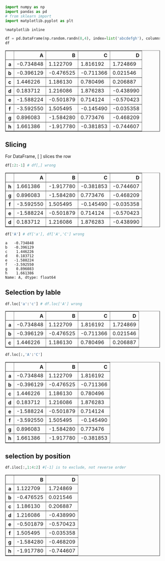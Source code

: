 

```python
import numpy as np
import pandas as pd
# from sklearn import 
import matplotlib.pyplot as plt

%matplotlib inline
```


```python
df = pd.DataFrame(np.random.randn(8,4), index=list('abcdefgh'), columns=list('ABCD'))
df
```




<div>
<style>
    .dataframe thead tr:only-child th {
        text-align: right;
    }

    .dataframe thead th {
        text-align: left;
    }

    .dataframe tbody tr th {
        vertical-align: top;
    }
</style>
<table border="1" class="dataframe">
  <thead>
    <tr style="text-align: right;">
      <th></th>
      <th>A</th>
      <th>B</th>
      <th>C</th>
      <th>D</th>
    </tr>
  </thead>
  <tbody>
    <tr>
      <th>a</th>
      <td>-0.734848</td>
      <td>1.122709</td>
      <td>1.816192</td>
      <td>1.724869</td>
    </tr>
    <tr>
      <th>b</th>
      <td>-0.396129</td>
      <td>-0.476525</td>
      <td>-0.711366</td>
      <td>0.021546</td>
    </tr>
    <tr>
      <th>c</th>
      <td>1.446226</td>
      <td>1.186130</td>
      <td>0.780496</td>
      <td>0.206887</td>
    </tr>
    <tr>
      <th>d</th>
      <td>0.183712</td>
      <td>1.216086</td>
      <td>1.876283</td>
      <td>-0.438990</td>
    </tr>
    <tr>
      <th>e</th>
      <td>-1.588224</td>
      <td>-0.501879</td>
      <td>0.714124</td>
      <td>-0.570423</td>
    </tr>
    <tr>
      <th>f</th>
      <td>-3.592550</td>
      <td>1.505495</td>
      <td>-0.145490</td>
      <td>-0.035358</td>
    </tr>
    <tr>
      <th>g</th>
      <td>0.896083</td>
      <td>-1.584280</td>
      <td>0.773476</td>
      <td>-0.468209</td>
    </tr>
    <tr>
      <th>h</th>
      <td>1.661386</td>
      <td>-1.917780</td>
      <td>-0.381853</td>
      <td>-0.744607</td>
    </tr>
  </tbody>
</table>
</div>



## Slicing

For DataFrame, [ ] slices the row


```python
df[:2:-1] # df[,] wrong
```




<div>
<style>
    .dataframe thead tr:only-child th {
        text-align: right;
    }

    .dataframe thead th {
        text-align: left;
    }

    .dataframe tbody tr th {
        vertical-align: top;
    }
</style>
<table border="1" class="dataframe">
  <thead>
    <tr style="text-align: right;">
      <th></th>
      <th>A</th>
      <th>B</th>
      <th>C</th>
      <th>D</th>
    </tr>
  </thead>
  <tbody>
    <tr>
      <th>h</th>
      <td>1.661386</td>
      <td>-1.917780</td>
      <td>-0.381853</td>
      <td>-0.744607</td>
    </tr>
    <tr>
      <th>g</th>
      <td>0.896083</td>
      <td>-1.584280</td>
      <td>0.773476</td>
      <td>-0.468209</td>
    </tr>
    <tr>
      <th>f</th>
      <td>-3.592550</td>
      <td>1.505495</td>
      <td>-0.145490</td>
      <td>-0.035358</td>
    </tr>
    <tr>
      <th>e</th>
      <td>-1.588224</td>
      <td>-0.501879</td>
      <td>0.714124</td>
      <td>-0.570423</td>
    </tr>
    <tr>
      <th>d</th>
      <td>0.183712</td>
      <td>1.216086</td>
      <td>1.876283</td>
      <td>-0.438990</td>
    </tr>
  </tbody>
</table>
</div>




```python
df['A'] # df['a'], df['A','C'] wrong
```




    a   -0.734848
    b   -0.396129
    c    1.446226
    d    0.183712
    e   -1.588224
    f   -3.592550
    g    0.896083
    h    1.661386
    Name: A, dtype: float64



## Selection by lable


```python
df.loc['a':'c'] # df.loc['A'] wrong
```




<div>
<style>
    .dataframe thead tr:only-child th {
        text-align: right;
    }

    .dataframe thead th {
        text-align: left;
    }

    .dataframe tbody tr th {
        vertical-align: top;
    }
</style>
<table border="1" class="dataframe">
  <thead>
    <tr style="text-align: right;">
      <th></th>
      <th>A</th>
      <th>B</th>
      <th>C</th>
      <th>D</th>
    </tr>
  </thead>
  <tbody>
    <tr>
      <th>a</th>
      <td>-0.734848</td>
      <td>1.122709</td>
      <td>1.816192</td>
      <td>1.724869</td>
    </tr>
    <tr>
      <th>b</th>
      <td>-0.396129</td>
      <td>-0.476525</td>
      <td>-0.711366</td>
      <td>0.021546</td>
    </tr>
    <tr>
      <th>c</th>
      <td>1.446226</td>
      <td>1.186130</td>
      <td>0.780496</td>
      <td>0.206887</td>
    </tr>
  </tbody>
</table>
</div>




```python
df.loc[:,'A':'C']
```




<div>
<style>
    .dataframe thead tr:only-child th {
        text-align: right;
    }

    .dataframe thead th {
        text-align: left;
    }

    .dataframe tbody tr th {
        vertical-align: top;
    }
</style>
<table border="1" class="dataframe">
  <thead>
    <tr style="text-align: right;">
      <th></th>
      <th>A</th>
      <th>B</th>
      <th>C</th>
    </tr>
  </thead>
  <tbody>
    <tr>
      <th>a</th>
      <td>-0.734848</td>
      <td>1.122709</td>
      <td>1.816192</td>
    </tr>
    <tr>
      <th>b</th>
      <td>-0.396129</td>
      <td>-0.476525</td>
      <td>-0.711366</td>
    </tr>
    <tr>
      <th>c</th>
      <td>1.446226</td>
      <td>1.186130</td>
      <td>0.780496</td>
    </tr>
    <tr>
      <th>d</th>
      <td>0.183712</td>
      <td>1.216086</td>
      <td>1.876283</td>
    </tr>
    <tr>
      <th>e</th>
      <td>-1.588224</td>
      <td>-0.501879</td>
      <td>0.714124</td>
    </tr>
    <tr>
      <th>f</th>
      <td>-3.592550</td>
      <td>1.505495</td>
      <td>-0.145490</td>
    </tr>
    <tr>
      <th>g</th>
      <td>0.896083</td>
      <td>-1.584280</td>
      <td>0.773476</td>
    </tr>
    <tr>
      <th>h</th>
      <td>1.661386</td>
      <td>-1.917780</td>
      <td>-0.381853</td>
    </tr>
  </tbody>
</table>
</div>



## selection by position


```python
df.iloc[:,1:4:2] #[-1] is to exclude, not reverse order
```




<div>
<style>
    .dataframe thead tr:only-child th {
        text-align: right;
    }

    .dataframe thead th {
        text-align: left;
    }

    .dataframe tbody tr th {
        vertical-align: top;
    }
</style>
<table border="1" class="dataframe">
  <thead>
    <tr style="text-align: right;">
      <th></th>
      <th>B</th>
      <th>D</th>
    </tr>
  </thead>
  <tbody>
    <tr>
      <th>a</th>
      <td>1.122709</td>
      <td>1.724869</td>
    </tr>
    <tr>
      <th>b</th>
      <td>-0.476525</td>
      <td>0.021546</td>
    </tr>
    <tr>
      <th>c</th>
      <td>1.186130</td>
      <td>0.206887</td>
    </tr>
    <tr>
      <th>d</th>
      <td>1.216086</td>
      <td>-0.438990</td>
    </tr>
    <tr>
      <th>e</th>
      <td>-0.501879</td>
      <td>-0.570423</td>
    </tr>
    <tr>
      <th>f</th>
      <td>1.505495</td>
      <td>-0.035358</td>
    </tr>
    <tr>
      <th>g</th>
      <td>-1.584280</td>
      <td>-0.468209</td>
    </tr>
    <tr>
      <th>h</th>
      <td>-1.917780</td>
      <td>-0.744607</td>
    </tr>
  </tbody>
</table>
</div>


